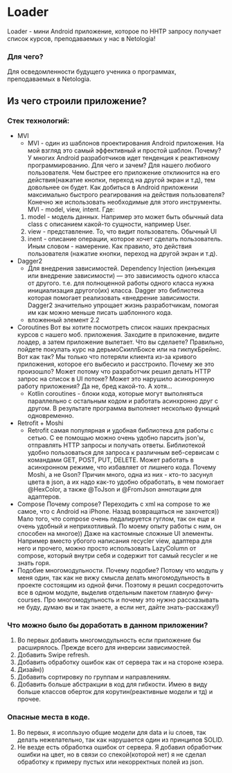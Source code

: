 # Loader

Loader - мини Android приложение, которое по HHTP запросу получает список курсов, преподаваемых у нас в Netologia!

### Для чего?
Для осведомленности будущего ученика о программах, преподаваемых в Netologia. 

## Из чего строили  приложение?

### Стек технологий:

* MVI
    * MVI -  один из шаблонов проектирования Android приложения. На мой взгляд это самый эффективный и простой шаблон. Почему? 
    У многих Android разработчиков идет тенденция к реактивному программированию. Для чего и зачем? Для нашего любиого пользователя. Чем быстрее его приложение откликнится на его действия(нажатие кнопки, переход на другой экран и т.д), тем довольнее он будет. 
    Как добиться в Android приложении максимально быстрого реагирования на действия пользователя? 
    Конечно же использовать необходимые для этого инструменты. 
    MVI - model, view, intent. Где:
    1. model - модель данных. Например это может быть обычный data class c описанием какой-то сущности, например User.
    2. view - представление. То, что видит пользователь. Обычный UI
    3. inent - описание операции, которое хочет сделать пользователь. Иным словом - намерение. Как правило, это действия пользователя (нажатие кнопки, переход на другой экран и т.д).
* Dagger2
    * Для внедрения зависимостей. Dependency Injection (инъекция или внедрение зависимости) — это зависимость одного класса от другого. т.е. для полноценной работы одного класса нужна инициализация другого(их) класса. Dagger это библиотека которая помогает реализовать «внедрение зависимости. Dagger2 значительно упрощает жизнь разработчикам, помогая им как можно меньше писать шаблонного кода.
    * вложенный элемент 2.2
* Coroutines
Вот вы хотите посмотреть список наших прекрасных курсов с нашего моб. приложения. Заходите в приложение, видите лоадер, а затем приложение вылетает. Что вы сделаете? Правильно, пойдете покупать курс на дерьмоСкиллБоксе или на гикпукБрейнс. Вот как так?  Мы только что потеряли клиента из-за кривого приложения, которое его выбесило и расстроило. Почему же это произошло? Может потому что разработчик решил делать HTTP запрос на список в UI потоке? Может это нарушило асинхронную работу приложения? Да не, бред какой-то. А хотя...
    * Kotlin coroutines - блоки кода, которые могут выполняться параллельно с остальным кодом и работать асинхронно друг с другом. В результате программа выполняет несколько функций одновременно.
* Retrofit + Moshi
    * Retrofit самая популярная и удобная библиотека для работы с сетью. С ее помощью можно очень удобно парсить json'ы, отправлять HTTP запросы и получать ответы. 
    Библиотекой удобно пользоваться для запроса к различным веб-сервисам с командами GET, POST, PUT, DELETE. Может работать в асинхронном режиме, что избавляет от лишнего кода.
    Почему Moshi, а не Gson? Причин много, одна из них - кто-то засунул цвета в json, а их надо как-то удобно обработать, в чем помогает @HexColor, а также @ToJson и @FromJson аннотации для адаптеров.
* Compose
Почему compose? Переходить с xml на compose то же самое, что с Android на iPhone. Назад возвращаться не захочется)) Мало того, что compose очень педалируется гуглом, так он еще и очень удобный и неприхотливый. По моему опыту работы с ним, он способен на многое)) Даже на кастомные сложные UI элементы. 
Например вместо убогого написания recycler view, адаптера для него и прочего, можно просто использовать LazyColumn от compose, который внутри себя и содержит тот самый recycler и не знать горя. 
* Подобие многомодульности. 
Почему подобие? Потому что модуль у меня один, так как не вижу смысла делать многомодульность в проекте состоящим из одной фичи. Поэтому я решил сосредоточить все в одном модуле, выделив отдельным пакетом главную фичу-courses. Про многомодульность и почему это нужно рассказывать не буду, думаю вы и так знаете, а если нет, дайте знать-расскажу!)


### Что можно было бы доработать в данном приложении?

1. Во первых добавить многомодульность если приложение бы расширялось. Прежде всего для инверсии зависимостей.
2. Добавить Swipe refresh. 
3. Добавить обработку ошибок как от сервера так и на стороне юзера.
4. Дизайн))
5. Добавить сортировку по группам и направлениям.
6. Добавить больше абстракции в код для гибкости. Имею в виду больше классов оберток для корутин(реактивные модели и тд) и прочее.


### Опасные места в коде.

1. Во первых, я исопльзую общие модели для data и iu слоев, так делать нежелательно, так как нарушается один из принципов SOLID.
2. Не везде есть обработка ошибок от сервера. Я добавил обработчик ошибки на цвет, но в связи со спекой(которой нет) я не сделал обработку к примеру пустых или некорректных полей из json.


